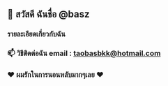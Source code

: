 <h2>👋 สวัสดี ฉันชื่อ @basz</h2>
<h3>รายละเอียดเกี่ยวกับฉัน</h3>
<h3>📫 วิธีติดต่อฉัน email : <a href="mailto:taobasbkk@hotmail.com">taobasbkk@hotmail.com</a></h3>
<h3>❤️ ผมรักในการนอนหลับมากๆเลย ❤️</h3>
